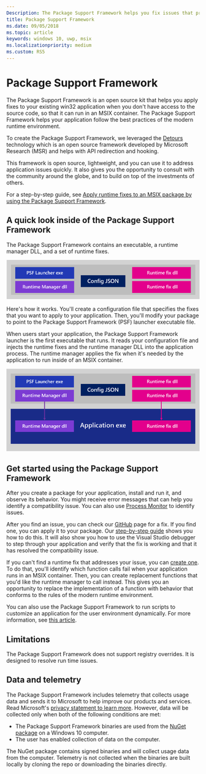 ```yaml
---
Description: The Package Support Framework helps you fix issues that prevent your desktop application from running in an MSIX container.
title: Package Support Framework
ms.date: 09/05/2018
ms.topic: article
keywords: windows 10, uwp, msix
ms.localizationpriority: medium
ms.custom: RS5
---
```


# Package Support Framework

The Package Support Framework is an open source kit that helps you apply fixes to your existing win32 application when you don't have access to the source code, so that it can run in an MSIX container. The Package Support Framework helps your application follow the best practices of the modern runtime environment.

To create the Package Support Framework, we leveraged the [Detours](https://www.microsoft.com/en-us/research/project/detours) technology which is an open source framework developed by Microsoft Research (MSR) and helps with API redirection and hooking.

This framework is open source, lightweight, and you can use it to address application issues quickly. It also gives you the opportunity to consult with the community around the globe, and to build on top of the investments of others.

For a step-by-step guide, see [Apply runtime fixes to an MSIX package by using the Package Support Framework](https://docs.microsoft.com/windows/uwp/porting/package-support-framework).

## A quick look inside of the Package Support Framework

The Package Support Framework contains an executable, a runtime manager  DLL, and a set of runtime fixes.

![Package Support Framework](images/package-support-framework.png)

Here's how it works. You'll create a configuration file that specifies the fixes that you want to apply to your application. Then, you'll modify your package to point to the Package Support Framework (PSF) launcher executable file.

When users start your application, the Package Support Framework launcher is the first executable that runs. It reads your configuration file and injects the runtime fixes and the runtime manager DLL into the application process. The runtime manager applies the fix when it's needed by the application to run inside of an MSIX container.

![Package Support Framework  DLL Injection](images/package-support-framework-2.png)

## Get started using the Package Support Framework

After you create a package for your application, install and run it, and observe its behavior. You might receive error messages that can help you identify a compatibility issue. You can also use [Process Monitor](https://docs.microsoft.com/sysinternals/downloads/procmon) to identify issues.

After you find an issue, you can check our [GitHub](https://github.com/Microsoft/MSIX-PackageSupportFramework/) page for a fix. If you find one, you can apply it to your package. Our [step-by-step guide](https://docs.microsoft.com/windows/uwp/porting/package-support-framework) shows you how to do this. It will also show you how to use the Visual Studio debugger to step through your application and verify that the fix is working and that it has resolved the compatibility issue.

If you can't find a runtime fix that addresses your issue, you can [create one](package-support-framework.md#create-a-runtime-fix). To do that, you'll identify which function calls fail when your application runs in an MSIX container. Then, you can create replacement functions that you'd like the runtime manager to call instead. This gives you an opportunity to replace the implementation of a function with behavior that conforms to the rules of the modern runtime environment.

You can also use the Package Support Framework to run scripts to customize an application for the user environment dynamically. For more information, see [this article](run-scripts-with-package-support-framework.md).

## Limitations

The Package Support Framework does not support registry overrides. It is designed to resolve run time issues.

## Data and telemetry

The Package Support Framework includes telemetry that collects usage data and sends it to Microsoft to help improve our products and services. Read Microsoft's [privacy statement to learn more](https://privacy.microsoft.com/en-US/privacystatement). However, data will be collected only when both of the following conditions are met:

* The Package Support Framework binaries are used from the [NuGet package](https://www.nuget.org/packages?q=packagesupportframework) on a Windows 10 computer.
* The user has enabled collection of data on the computer.

The NuGet package contains signed binaries and will collect usage data from the computer. Telemetry is not collected when the binaries are built locally by cloning the repo or downloading the binaries directly.
